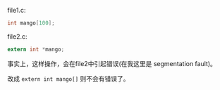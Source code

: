 file1.c:
```c
int mango[100];
```

file2.c:
```c
extern int *mango;
```

事实上，这样操作，会在file2中引起错误(在我这里是 segmentation fault)。

改成 `extern int mango[]` 则不会有错误了。
